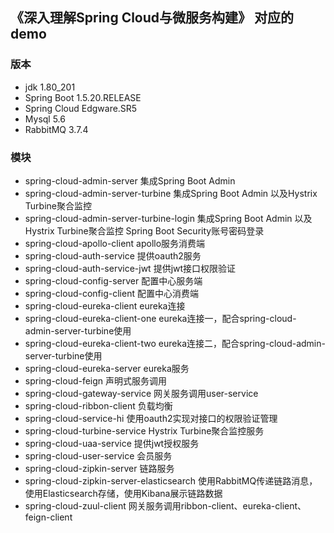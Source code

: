 ## 《深入理解Spring Cloud与微服务构建》 对应的demo
### 版本
* jdk 1.80_201
* Spring Boot 1.5.20.RELEASE
* Spring Cloud Edgware.SR5
* Mysql 5.6
* RabbitMQ 3.7.4

### 模块
* spring-cloud-admin-server 集成Spring Boot Admin
* spring-cloud-admin-server-turbine 集成Spring Boot Admin 以及Hystrix
  Turbine聚合监控
* spring-cloud-admin-server-turbine-login 集成Spring Boot Admin
  以及Hystrix Turbine聚合监控 Spring Boot Security账号密码登录
* spring-cloud-apollo-client apollo服务消费端
* spring-cloud-auth-service 提供oauth2服务
* spring-cloud-auth-service-jwt 提供jwt接口权限验证
* spring-cloud-config-server 配置中心服务端
* spring-cloud-config-client 配置中心消费端
* spring-cloud-eureka-client eureka连接
* spring-cloud-eureka-client-one
  eureka连接一，配合spring-cloud-admin-server-turbine使用
* spring-cloud-eureka-client-two eureka连接二，配合spring-cloud-admin-server-turbine使用
* spring-cloud-eureka-server eureka服务
* spring-cloud-feign 声明式服务调用
* spring-cloud-gateway-service 网关服务调用user-service
* spring-cloud-ribbon-client 负载均衡
* spring-cloud-service-hi 使用oauth2实现对接口的权限验证管理
* spring-cloud-turbine-service Hystrix Turbine聚合监控服务
* spring-cloud-uaa-service 提供jwt授权服务
* spring-cloud-user-service 会员服务
* spring-cloud-zipkin-server 链路服务
* spring-cloud-zipkin-server-elasticsearch
  使用RabbitMQ传递链路消息，使用Elasticsearch存储，使用Kibana展示链路数据
* spring-cloud-zuul-client 网关服务调用ribbon-client、eureka-client、feign-client
